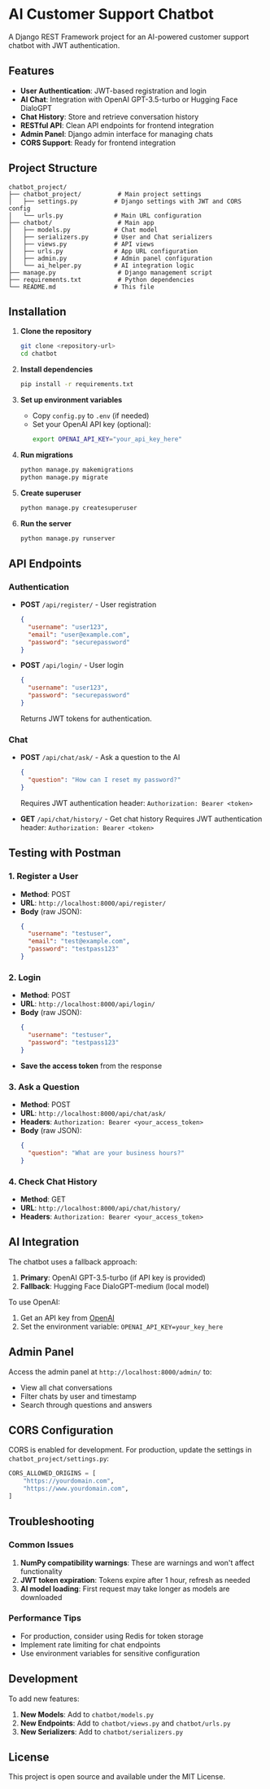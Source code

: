 # AI Customer Support Chatbot

A Django REST Framework project for an AI-powered customer support chatbot with JWT authentication.

## Features

- **User Authentication**: JWT-based registration and login
- **AI Chat**: Integration with OpenAI GPT-3.5-turbo or Hugging Face DialoGPT
- **Chat History**: Store and retrieve conversation history
- **RESTful API**: Clean API endpoints for frontend integration
- **Admin Panel**: Django admin interface for managing chats
- **CORS Support**: Ready for frontend integration

## Project Structure

```
chatbot_project/
├── chatbot_project/          # Main project settings
│   ├── settings.py          # Django settings with JWT and CORS config
│   └── urls.py              # Main URL configuration
├── chatbot/                  # Main app
│   ├── models.py            # Chat model
│   ├── serializers.py       # User and Chat serializers
│   ├── views.py             # API views
│   ├── urls.py              # App URL configuration
│   ├── admin.py             # Admin panel configuration
│   └── ai_helper.py         # AI integration logic
├── manage.py                 # Django management script
├── requirements.txt          # Python dependencies
└── README.md                # This file
```

## Installation

1. **Clone the repository**
   ```bash
   git clone <repository-url>
   cd chatbot
   ```

2. **Install dependencies**
   ```bash
   pip install -r requirements.txt
   ```

3. **Set up environment variables**
   - Copy `config.py` to `.env` (if needed)
   - Set your OpenAI API key (optional):
     ```bash
     export OPENAI_API_KEY="your_api_key_here"
     ```

4. **Run migrations**
   ```bash
   python manage.py makemigrations
   python manage.py migrate
   ```

5. **Create superuser**
   ```bash
   python manage.py createsuperuser
   ```

6. **Run the server**
   ```bash
   python manage.py runserver
   ```

## API Endpoints

### Authentication

- **POST** `/api/register/` - User registration
  ```json
  {
    "username": "user123",
    "email": "user@example.com",
    "password": "securepassword"
  }
  ```

- **POST** `/api/login/` - User login
  ```json
  {
    "username": "user123",
    "password": "securepassword"
  }
  ```
  Returns JWT tokens for authentication.

### Chat

- **POST** `/api/chat/ask/` - Ask a question to the AI
  ```json
  {
    "question": "How can I reset my password?"
  }
  ```
  Requires JWT authentication header: `Authorization: Bearer <token>`

- **GET** `/api/chat/history/` - Get chat history
  Requires JWT authentication header: `Authorization: Bearer <token>`

## Testing with Postman

### 1. Register a User
- **Method**: POST
- **URL**: `http://localhost:8000/api/register/`
- **Body** (raw JSON):
  ```json
  {
    "username": "testuser",
    "email": "test@example.com",
    "password": "testpass123"
  }
  ```

### 2. Login
- **Method**: POST
- **URL**: `http://localhost:8000/api/login/`
- **Body** (raw JSON):
  ```json
  {
    "username": "testuser",
    "password": "testpass123"
  }
  ```
- **Save the access token** from the response

### 3. Ask a Question
- **Method**: POST
- **URL**: `http://localhost:8000/api/chat/ask/`
- **Headers**: `Authorization: Bearer <your_access_token>`
- **Body** (raw JSON):
  ```json
  {
    "question": "What are your business hours?"
  }
  ```

### 4. Check Chat History
- **Method**: GET
- **URL**: `http://localhost:8000/api/chat/history/`
- **Headers**: `Authorization: Bearer <your_access_token>`

## AI Integration

The chatbot uses a fallback approach:

1. **Primary**: OpenAI GPT-3.5-turbo (if API key is provided)
2. **Fallback**: Hugging Face DialoGPT-medium (local model)

To use OpenAI:
1. Get an API key from [OpenAI](https://platform.openai.com/)
2. Set the environment variable: `OPENAI_API_KEY=your_key_here`

## Admin Panel

Access the admin panel at `http://localhost:8000/admin/` to:
- View all chat conversations
- Filter chats by user and timestamp
- Search through questions and answers

## CORS Configuration

CORS is enabled for development. For production, update the settings in `chatbot_project/settings.py`:

```python
CORS_ALLOWED_ORIGINS = [
    "https://yourdomain.com",
    "https://www.yourdomain.com",
]
```

## Troubleshooting

### Common Issues

1. **NumPy compatibility warnings**: These are warnings and won't affect functionality
2. **JWT token expiration**: Tokens expire after 1 hour, refresh as needed
3. **AI model loading**: First request may take longer as models are downloaded

### Performance Tips

- For production, consider using Redis for token storage
- Implement rate limiting for chat endpoints
- Use environment variables for sensitive configuration

## Development

To add new features:

1. **New Models**: Add to `chatbot/models.py`
2. **New Endpoints**: Add to `chatbot/views.py` and `chatbot/urls.py`
3. **New Serializers**: Add to `chatbot/serializers.py`

## License

This project is open source and available under the MIT License.







